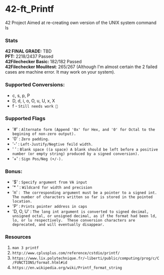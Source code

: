 # 42-ft_Printf
42 Project Aimed at re-creating own version of the UNIX system command ls

### Stats
**42 FINAL GRADE:** TBD  
**PFT:** 2218/2437 Passed  
**42Filechecker Basic:** 182/182 Passed  
**42Filechecker Moulitest**: 265/267 (Although I'm almost certain the 2 failed cases are machine error. It may work on your system).  

### Supported Conversions:
* c, s, p, P
* D, d, i, o, O, u, U, x, X
* f - `Still needs work 😬`

### Supported Flags
* '#' : `Alternate form (Append '0x' for Hex, and '0' for Octal to the begining of non-zero output).`
* '0' : `Zero padding.`
* '-' : `Left-Justify/Negtive feild width.`
* ' ' : `Blank space ((a space) A blank should be left before a positive number (or empty string) produced by a signed conversion).`
* '+' : `Sign Pos/Neg (+/-).`

### Bonus:
* '$' : `Specify argument from VA input`
* '* ' :  `Wildcard for width and precision`
* 'n' : ` The corresponding argument must be a pointer to a signed int. The number of characters written so far is stored in the pointed location.`
* 'P' : `Prints pointer address in caps`
* 'D, O, U' : `The long int argument is converted to signed decimal, unsigned octal, or unsigned decimal, as if the format had been ld, lo, or lu respectively.  These conversion characters are deprecated, and will eventually disappear.`

### Resources
1. `man 3 printf`
2. `http://www.cplusplus.com/reference/cstdio/printf/`
3. `https://www.lix.polytechnique.fr/~liberti/public/computing/prog/c/C/FUNCTIONS/format.html#id`
4. `https://en.wikipedia.org/wiki/Printf_format_string`
